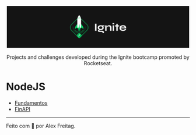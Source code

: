 <div align="center">
  <img alt="GoStack" width="500px" src=".github/images/ignite-logo.png"  />
</div>

<p align="center">Projects and challenges developed during the Ignite bootcamp promoted by Rocketseat.</p>

# NodeJS
 - [Fundamentos](https://github.com/alexxfreitag/bootcamp-ignite/tree/main/nodejs/fundamentos-nodejs)
 - [FinAPI](https://github.com/alexxfreitag/bootcamp-ignite/tree/main/nodejs/finapi)
 
---
Feito com :purple_heart: por Alex Freitag.
